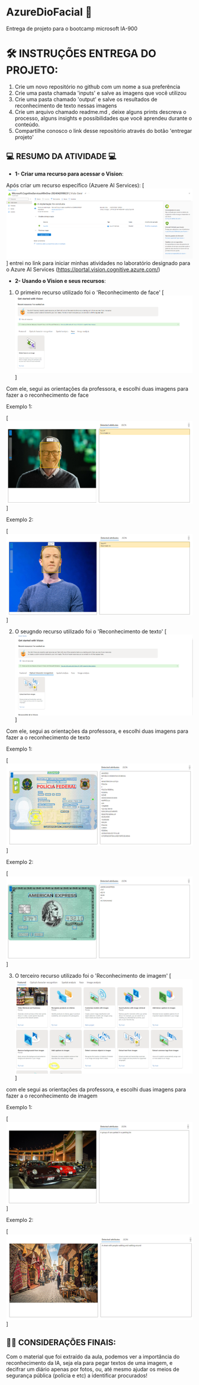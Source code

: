 # AzureDioFacial 🏴󠁭󠁤󠁩󠁡󠁿
Entrega de projeto para o bootcamp microsoft IA-900


# 🛠️ INSTRUÇÕES ENTREGA DO PROJETO: 

1. Crie um novo repositório no github com um nome a sua preferência
2. Crie uma pasta chamada 'inputs' e salve as imagens que você utilizou
3. Crie uma pasta chamado 'output' e salve os resultados de reconhecimento de texto nessas imagens
4. Crie um arquivo chamado readme.md , deixe alguns prints descreva o processo, alguns insights e possibilidades que você aprendeu durante o conteúdo.
5. Compartilhe conosco o link desse repositório através do botão 'entregar projeto'


## 💻 RESUMO DA ATIVIDADE 💻 

- **1- Criar uma recurso para acessar o Vision**: 

Após criar um recurso específico (Azuere AI Services): [![Recurso](recursocriado.png)] entrei no link para iniciar minhas atividades no laboratório designado para o Azure AI Services (https://portal.vision.cognitive.azure.com/)



- **2- Usando o Vision e seus recursos**: 

1) O primeiro recurso utilizado foi o 'Reconhecimento de face' [![FacialDetected](facial.png)]

Com ele, segui as orientações da professora, e escolhi duas imagens para fazer a o reconhecimento de face

Exemplo 1:

[![Facial1](/outpout/facial1R.png)]

Exemplo 2:

[![Facial2](/outpout/facial2R.png)]


2) O seugndo recurso utilizado foi o 'Reconhecimento de texto' [![TextoDetected](texto.png)]

Com ele, segui as orientações da professora, e escolhi duas imagens para fazer a o reconhecimento de texto

Exemplo 1:

[![texto1](/outpout/extract1R.png)]

Exemplo 2:

[![texto2](/outpout/extract2R.png)]

3) O terceiro recurso utilizado foi o 'Reconhecimento de imagem' [![ImagemDetected](captions.png)]

com ele segui as orientações da professora, e escolhi duas imagens para fazer a o reconhecimento de imagem

Exemplo 1:

[![texto1](/outpout/caption1R.png)]

Exemplo 2:

[![texto2](/outpout/caption2R.png)]


## ✍🏻 CONSIDERAÇÕES FINAIS:

Com o material que foi extraído da aula, podemos ver a importância do reconhecimento da IA, seja ela para pegar textos de uma imagem, e decifrar um diário apenas por fotos, ou, até mesmo ajudar os meios de segurança pública (polícia e etc) a identificar procurados!


